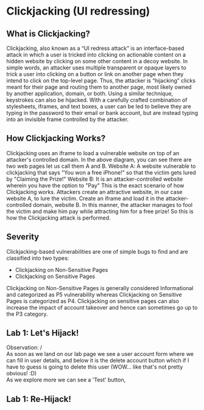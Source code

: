 # Clickjacking (UI redressing)

<h2> What is Clickjacking? </h2>

Clickjacking, also known as a “UI redress attack” is an interface-based attack in which a user is tricked into clicking on actionable content on a hidden website by clicking on some other content in a decoy website. In simple words, an attacker uses multiple transparent or opaque layers to trick a user into clicking on a button or link on another page when they intend to click on the top-level page. Thus, the attacker is “hijacking” clicks meant for their page and routing them to another page, most likely owned by another application, domain, or both.
Using a similar technique, keystrokes can also be hijacked. With a carefully crafted combination of stylesheets, iframes, and text boxes, a user can be led to believe they are typing in the password to their email or bank account, but are instead typing into an invisible frame controlled by the attacker.<br>

<h2>How Clickjacking Works?</h2>

Clickjacking uses an iframe to load a vulnerable website on top of an attacker's controlled domain. In the above diagram, you can see there are two web pages let us call them A and B. Website A: A website vulnerable to clickjacking that says "You won a free iPhone!" so that the victim gets lured by "Claiming the Prize!" Website B: It is an attacker-controlled website wherein you have the option to "Pay" This is the exact scenario of how Clickjacking works. Attackers create an attractive website, in our case website A, to lure the victim. Create an iframe and load it in the attacker-controlled domain, website B. In this manner, the attacker manages to fool the victim and make him pay while attracting him for a free prize! So this is how the Clickjacking attack is performed. <br>

<h2>Severity</h2>

Clickjacking-based vulnerabilities are one of simple bugs to find and are classified into two types:<br>
<ul>
    <li>Clickjacking on Non-Sensitive Pages</li>
    <li>Clickjacking on Sensitive Pages</li>
</ul>
Clickjacking on Non-Sensitive Pages is generally considered Informational and categorized as P5 vulnerability whereas Clickjacking on Sensitive Pages is categorized as P4. Clickjacking on sensitive pages can also increase the impact of account takeover and hence can sometimes go up to the P3 category.<br>

<h2> Lab 1: Let's Hijack!</h2>
Observation: /<br>
As soon as we land on our lab page we see a user account form where we can fill in user details, and below it is the delete account button which if I have to guess is going to delete this user (WOW... like that's not pretty obvious! :D)<br>
As we explore more we can see a 'Test' button, 

<h2> Lab 1: Re-Hijack!</h2>

